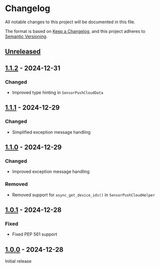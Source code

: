 # Changelog

All notable changes to this project will be documented in this file.

The format is based on [Keep a Changelog](https://keepachangelog.com/en/1.0.0/),
and this project adheres to [Semantic Versioning](https://semver.org/spec/v2.0.0.html).

## [Unreleased]

## [1.1.2] - 2024-12-31

### Changed

- Improved type hinting in `SensorPushCloudData`

## [1.1.1] - 2024-12-29

### Changed

- Simplified exception message handling

## [1.1.0] - 2024-12-29

### Changed

- Improved exception message handling

### Removed

- Removed support for `async_get_device_ids()` in `SensorPushCloudHelper`

## [1.0.1] - 2024-12-28

### Fixed

- Fixed PEP 561 support

## [1.0.0] - 2024-12-28

Initial release

[Unreleased]: https://github.com/sstallion/sensorpush-ha/compare/v1.1.2...HEAD
[1.1.2]: https://github.com/sstallion/sensorpush-ha/releases/tag/v1.1.2
[1.1.1]: https://github.com/sstallion/sensorpush-ha/releases/tag/v1.1.1
[1.1.0]: https://github.com/sstallion/sensorpush-ha/releases/tag/v1.1.0
[1.0.1]: https://github.com/sstallion/sensorpush-ha/releases/tag/v1.0.1
[1.0.0]: https://github.com/sstallion/sensorpush-ha/releases/tag/v1.0.0
